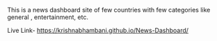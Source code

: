 This is a news dashboard site of few countries with few categories like general , entertainment, etc. 

Live Link- https://krishnabhambani.github.io/News-Dashboard/
